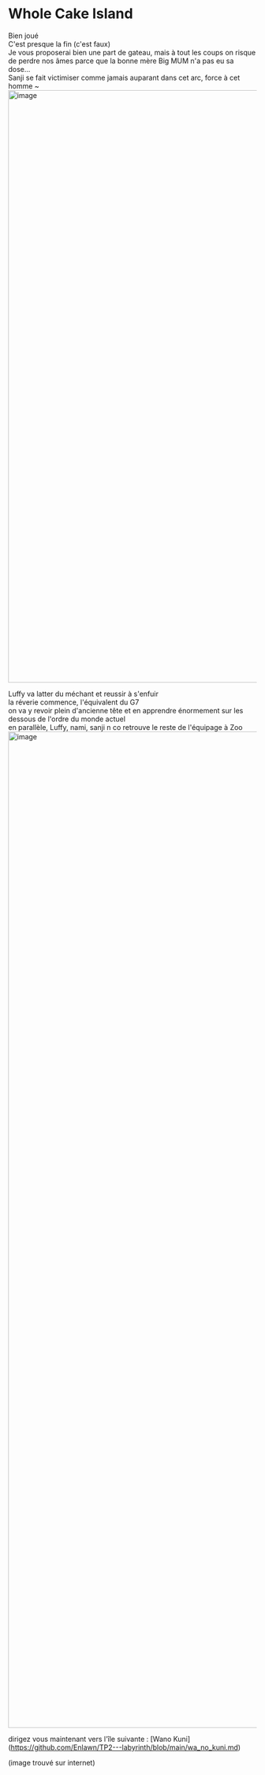 # **Whole Cake Island**

Bien joué  
C'est presque la fin (c'est faux)  
Je vous proposerai bien une part de gateau, mais à tout les coups on risque de perdre nos âmes parce que la bonne mère Big MUM n'a pas eu sa dose...  
Sanji se fait victimiser comme jamais auparant dans cet arc, force à cet homme ~
<img width="713" height="1200" alt="image" src="https://github.com/user-attachments/assets/cf8eb89c-4928-4a32-b50c-2c329ccdfca2" />




Luffy va latter du méchant et reussir à s'enfuir   
la réverie commence, l'équivalent du G7  
on va y revoir plein d'ancienne tête et en apprendre énormement sur les dessous de l'ordre du monde actuel  
en parallèle, Luffy, nami, sanji n co retrouve le reste de l'équipage à Zoo   
<img width="3206" height="2018" alt="image" src="https://github.com/user-attachments/assets/761723df-945e-42d0-87dc-cc2c44a68865" />  


dirigez vous maintenant vers l'île suivante : [Wano Kuni] (https://github.com/Enlawn/TP2---labyrinth/blob/main/wa_no_kuni.md)

<!-- made by enlawn (AB) --> (image trouvé sur internet)
